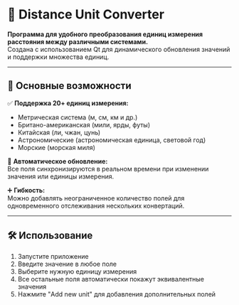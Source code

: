 # 📏 Distance Unit Converter

**Программа для удобного преобразования единиц измерения расстояния между различными системами.**  
Создана с использованием Qt для динамического обновления значений и поддержки множества единиц.

---

## 🌟 Основные возможности

✅ **Поддержка 20+ единиц измерения:**
- Метрическая система (м, см, км и др.)
- Британо-американская (мили, ярды, футы)
- Китайская (ли, чжан, цунь)
- Астрономические (астрономическая единица, световой год)
- Морские (морская миля)

🔄 **Автоматическое обновление:**  
Все поля синхронизируются в реальном времени при изменении значения или единицы измерения.

➕ **Гибкость:**  
Можно добавлять неограниченное количество полей для одновременного отслеживания нескольких конвертаций.

---

## 🛠️ Использование

1. Запустите приложение
2. Введите значение в любое поле
3. Выберите нужную единицу измерения
4. Все остальные поля автоматически покажут эквивалентные значения
5. Нажмите "Add new unit" для добавления дополнительных полей